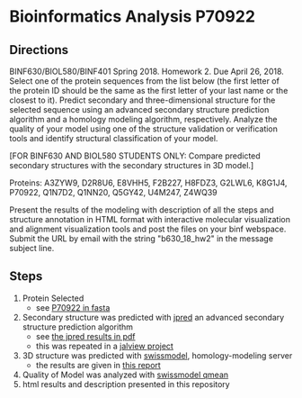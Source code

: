 # Bioinformatics Analysis P70922

## Directions 
BINF630/BIOL580/BINF401 Spring 2018. 
Homework 2. 
Due April 26, 2018.
Select one of the protein sequences from the list below (the first letter of the protein ID should be the same as the first letter of your last name or the closest to it). Predict secondary and three-dimensional structure for the selected sequence using an advanced secondary structure prediction algorithm and a homology modeling algorithm, respectively. Analyze the quality of your model using one of the structure validation or verification tools and identify structural classification of your model. 

[FOR BINF630 AND BIOL580 STUDENTS ONLY: Compare predicted secondary structures with the secondary structures in 3D model.]

Proteins: A3ZYW9,  D2R8U6,  E8VHH5,   F2B227,  H8FDZ3, G2LWL6,  K8G1J4,  P70922,  Q1N7D2,  Q1NN20,  Q5GY42,  U4M247,  Z4WQ39
 
Present the results of the modeling with description of all the steps and structure annotation in HTML format with interactive molecular visualization and alignment visualization tools and post the files on your binf webspace. Submit the URL by email with the string "b630_18_hw2" in the message subject line.

## Steps 

1. Protein Selected 
    - see [P70922 in fasta](static/P70922.fasta.txt)
2. Secondary structure was predicted with [jpred](https://swissmodel.expasy.org/) an advanced secondary structure prediction algorithm
    - see [the jpred results in pdf](jrepd-results/secondary-structure-results.pdf)
    - this was repeated in a [jalview project](static/P70922-jalview.jvp)
3. 3D structure was predicted with [swissmodel](https://swissmodel.expasy.org/), homology-modeling server
    - the results are given in [this report](swiss-model-build/report.html)
4. Quality of Model was analyzed with [swissmodel qmean](https://swissmodel.expasy.org/qmean/) 
5. html results and description presented in this repository
